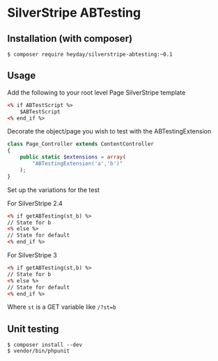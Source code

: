 # SilverStripe ABTesting

## Installation (with composer)

    $ composer require heyday/silverstripe-abtesting:~0.1

## Usage

Add the following to your root level Page SilverStripe template

```html
<% if ABTestScript %>
	$ABTestScript
<% end_if %>
```

Decorate the object/page you wish to test with the ABTestingExtension

```php
class Page_Controller extends ContentController
{
    public static $extensions = array(
        "ABTestingExtension('a','b')"
    );
}
```

Set up the variations for the test

For SilverStripe 2.4

```html
<% if getABTesting(st_b) %>
// State for b
<% else %>
// State for default
<% end_if %>
```

For SilverStripe 3

```html
<% if getABTesting(st,b) %>
// State for b
<% else %>
// State for default
<% end_if %>
```

Where `st` is a GET variable like `/?st=b`

## Unit testing
    $ composer install --dev
    $ vendor/bin/phpunit